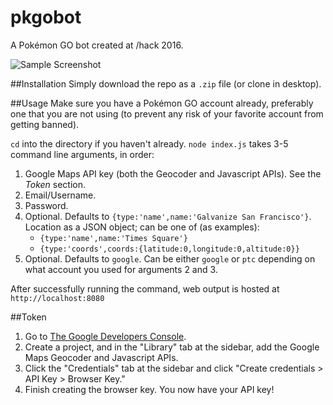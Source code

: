 # pkgobot
A Pokémon GO bot created at /hack 2016.

![Sample Screenshot](https://github.com/molarmanful/ESMax/blob/master/screenshot.png?raw=true)

##Installation
Simply download the repo as a `.zip` file (or clone in desktop).

##Usage
Make sure you have a Pokémon GO account already, preferably one that you are not using (to prevent any risk of your favorite account from getting banned).

`cd` into the directory if you haven't already. `node index.js` takes 3-5 command line arguments, in order:

1. Google Maps API key (both the Geocoder and Javascript APIs). See the _Token_ section.
2. Email/Username.
3. Password.
4. Optional. Defaults to `{type:'name',name:'Galvanize San Francisco'}`. Location as a JSON object; can be one of (as examples):
    * `{type:'name',name:'Times Square'}`
    * `{type:'coords',coords:{latitude:0,longitude:0,altitude:0}}`
5. Optional. Defaults to `google`. Can be either `google` or `ptc` depending on what account you used for arguments 2 and 3.

After successfully running the command, web output is hosted at `http://localhost:8080`

##Token
1. Go to [The Google Developers Console](https://console.developers.google.com).
2. Create a project, and in the "Library" tab at the sidebar, add the Google Maps Geocoder and Javascript APIs.
3. Click the "Credentials" tab at the sidebar and click "Create credentials > API Key > Browser Key."
4. Finish creating the browser key. You now have your API key!

